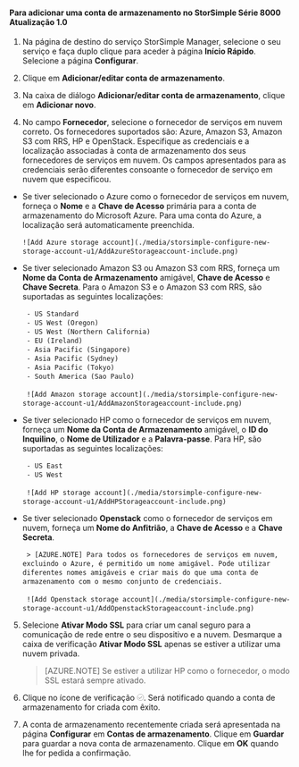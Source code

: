 <!--author=alkohli last changed: 9/17/15-->

#### Para adicionar uma conta de armazenamento no StorSimple Série 8000 Atualização 1.0

1. Na página de destino do serviço StorSimple Manager, selecione o seu serviço e faça duplo clique para aceder à página **Início Rápido**. Selecione a página **Configurar**.

2. Clique em **Adicionar/editar conta de armazenamento**.

3. Na caixa de diálogo **Adicionar/editar conta de armazenamento**, clique em **Adicionar novo**.

4. No campo **Fornecedor**, selecione o fornecedor de serviços em nuvem correto. Os fornecedores suportados são: Azure, Amazon S3, Amazon S3 com RRS, HP e OpenStack. Especifique as credenciais e a localização associadas à conta de armazenamento dos seus fornecedores de serviços em nuvem. Os campos apresentados para as credenciais serão diferentes consoante o fornecedor de serviço em nuvem que especificou. 
  - Se tiver selecionado o Azure como o fornecedor de serviços em nuvem, forneça o **Nome** e a **Chave de Acesso** primária para a conta de armazenamento do Microsoft Azure. Para uma conta do Azure, a localização será automaticamente preenchida.

        ![Add Azure storage account](./media/storsimple-configure-new-storage-account-u1/AddAzureStorageaccount-include.png)

 - Se tiver selecionado Amazon S3 ou Amazon S3 com RRS, forneça um **Nome da Conta de Armazenamento** amigável, **Chave de Acesso** e **Chave Secreta**. Para o Amazon S3 e o Amazon S3 com RRS, são suportadas as seguintes localizações:

        - US Standard
        - US West (Oregon)
        - US West (Northern California)
        - EU (Ireland)
        - Asia Pacific (Singapore)
        - Asia Pacific (Sydney)
        - Asia Pacific (Tokyo)
        - South America (Sao Paulo)

        ![Add Amazon storage account](./media/storsimple-configure-new-storage-account-u1/AddAmazonStorageaccount-include.png)
            
 - Se tiver selecionado HP como o fornecedor de serviços em nuvem, forneça um **Nome da Conta de Armazenamento** amigável, o **ID do Inquilino**, o **Nome de Utilizador** e a **Palavra-passe**. Para HP, são suportadas as seguintes localizações:

        - US East
        - US West
      
        ![Add HP storage account](./media/storsimple-configure-new-storage-account-u1/AddHPStorageaccount-include.png)
            
 - Se tiver selecionado **Openstack** como o fornecedor de serviços em nuvem, forneça um **Nome do Anfitrião**, a **Chave de Acesso** e a **Chave Secreta**.

        > [AZURE.NOTE] Para todos os fornecedores de serviços em nuvem, excluindo o Azure, é permitido um nome amigável. Pode utilizar diferentes nomes amigáveis e criar mais do que uma conta de armazenamento com o mesmo conjunto de credenciais.

        ![Add Openstack storage account](./media/storsimple-configure-new-storage-account-u1/AddOpenstackStorageaccount-include.png)

5. Selecione **Ativar Modo SSL** para criar um canal seguro para a comunicação de rede entre o seu dispositivo e a nuvem. Desmarque a caixa de verificação **Ativar Modo SSL** apenas se estiver a utilizar uma nuvem privada.

      > [AZURE.NOTE] Se estiver a utilizar HP como o fornecedor, o modo SSL estará sempre ativado.
        
6. Clique no ícone de verificação ![ícone de verificação](./media/storsimple-configure-new-storage-account/HCS_CheckIcon-include.png). Será notificado quando a conta de armazenamento for criada com êxito.

7. A conta de armazenamento recentemente criada será apresentada na página **Configurar** em **Contas de armazenamento**. Clique em **Guardar** para guardar a nova conta de armazenamento. Clique em **OK** quando lhe for pedida a confirmação.



<!--HONumber=sep16_HO2-->


